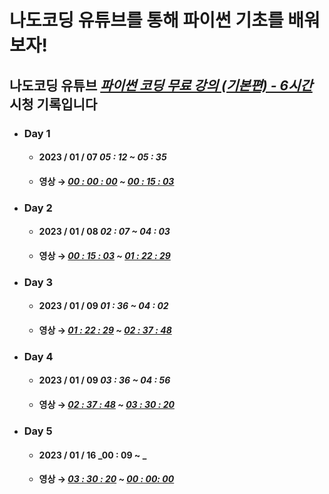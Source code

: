 # 나도코딩 유튜브를 통해 파이썬 기초를 배워보자!

## 나도코딩 유튜브  **_[파이썬 코딩 무료 강의 (기본편) - 6시간](https://youtu.be/kWiCuklohdY)_** 시청 기록입니다

* ### **Day 1**
  * #### 2023 / 01 / 07 _05 : 12 ~ 05 : 35_ 
  * #### 영상 → **_[00 : 00 : 00](https://youtu.be/kWiCuklohdY?t=0) ~ [00 : 15 : 03](https://youtu.be/kWiCuklohdY?t=903)_**

* ### **Day 2**
  * #### 2023 / 01 / 08 _02 : 07 ~ 04 : 03_
  * #### 영상 → **_[00 : 15 : 03](https://youtu.be/kWiCuklohdY?t=903) ~ [01 : 22 : 29](https://youtu.be/kWiCuklohdY?t=4949)_**

* ### **Day 3**
  * #### 2023 / 01 / 09 _01 : 36 ~ 04 : 02_ 
  * #### 영상 → **_[01 : 22 : 29](https://youtu.be/kWiCuklohdY?t=4949) ~ [02 : 37 : 48](https://youtu.be/kWiCuklohdY?t=9468)_**

* ### **Day 4**
  * #### 2023 / 01 / 09 _03 : 36 ~ 04 : 56_ 
  * #### 영상 → **_[02 : 37 : 48](https://youtu.be/kWiCuklohdY?t=9468) ~ [03 : 30 : 20](https://youtu.be/kWiCuklohdY?t=12620)_**

* ### **Day 5**
  * #### 2023 / 01 / 16 _00 : 09 ~ _ 
  * #### 영상 → **_[03 : 30 : 20](https://youtu.be/kWiCuklohdY?t=12620) ~ [00 : 00: 00]()_**